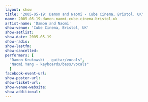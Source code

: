 ```yaml
---
layout: show
title: '2005-05-19: Damon and Naomi - Cube Cinema, Bristol, UK'
name: 2005-05-19-damon-naomi-cube-cinema-bristol-uk
artist-name: 'Damon and Naomi'
show-venue: 'Cube Cinema, Bristol, UK'
show-setlist: 
show-date: 2005-05-19
show-radio: 
show-lastfm: 
show-cancelled: 
performers: [
  "Damon Krukowski - guitar/vocals",
  "Naomi Yang - keyboards/bass/vocals"
  ]
facebook-event-url: 
show-poster-url: 
show-ticket-url: 
show-venue-website: 
show-additional: 
---
```



